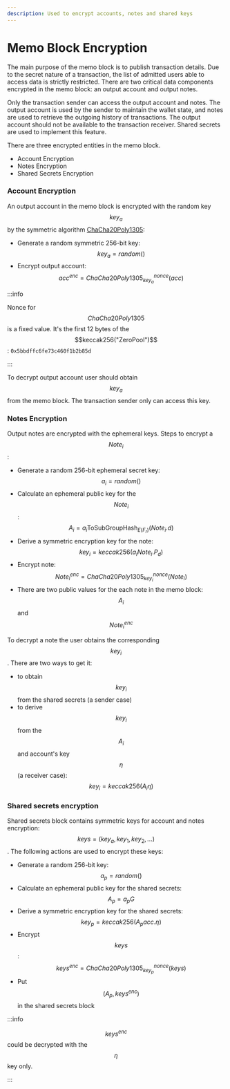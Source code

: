 ```yaml
---
description: Used to encrypt accounts, notes and shared keys
---
```


# Memo Block Encryption

The main purpose of the memo block is to publish transaction details. Due to the secret nature of a transaction, the list of admitted users able to access data is strictly restricted. There are two critical data components encrypted in the memo block: an output account and output notes.

Only the transaction sender can access the output account and notes. The output account is used by the sender to maintain the wallet state, and notes are used to retrieve the outgoing history of transactions. The output account should not be available to the transaction receiver. Shared secrets are used to implement this feature.

There are three encrypted entities in the memo block.

* Account Encryption
* Notes Encryption
* Shared Secrets Encryption

### Account Encryption

An output account in the memo block is encrypted with the random key $$key_a$$ by the symmetric algorithm [ChaCha20Poly1305](https://tools.ietf.org/html/rfc8439):

* Generate a random symmetric 256-bit key: $$key_a = random()$$
* Encrypt output account: $$acc^{enc} = ChaCha20Poly1305_{key_a}^{nonce}(acc)$$

:::info

Nonce for $$ChaCha20Poly1305$$ is a fixed value. It's the first 12 bytes of the $$keccak256("ZeroPool")$$: `0x5bbdffc6fe73c460f1b2b85d`

:::

To decrypt output account user should obtain $$key_a$$ from the memo block. The transaction sender only can access this key.

### Notes Encryption

Output notes are encrypted with the ephemeral keys. Steps to encrypt a $$Note_i$$:

* Generate a random 256-bit ephemeral secret key: $$a_i = random()$$
* Calculate an ephemeral public key for the $$Note_i$$: $$A_i = a_i \text{ToSubGroupHash}_{E(F_r)}(Note_i.d)$$
* Derive a symmetric encryption key for the note: $$key_i = keccak256(a_i Note_i.P_d)$$
* Encrypt note: $$Note_i^{enc} = ChaCha20Poly1305_{key_i}^{nonce}(Note_i)$$
* There are two public values for the each note in the memo block: $$A_i$$ and $$Note_i^{enc}$$

To decrypt a note the user obtains the corresponding $$key_i$$. There are two ways to get it:

* to obtain $$key_i$$ from the shared secrets (a sender case)
* to derive $$key_i$$ from the $$A_i$$ and account's key $$\eta$$ (a receiver case): $$key_i = keccak256(A_i \eta)$$

### Shared secrets encryption

Shared secrets block contains symmetric keys for account and notes encryption: $$keys = (key_a, key_1, key_2, ...)$$. The following actions are used to encrypt these keys:

* Generate a random 256-bit key: $$a_p = random()$$
* Calculate an ephemeral public key for the shared secrets: $$A_p = a_p G$$
* Derive a symmetric encryption key for the shared secrets: $$key_p = keccak256(A_p acc.\eta)$$
* Encrypt $$keys$$: $$keys^{enc} = ChaCha20Poly1305_{key_p}^{nonce}(keys)$$
* Put $$(A_p, keys^{enc})$$ in the shared secrets block

:::info

$$keys^{enc}$$ could be decrypted with the $$\eta$$ key only.

:::
